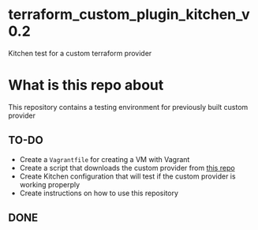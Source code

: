 # terraform_custom_plugin_kitchen_v0.2

Kitchen test for a custom terraform provider


# What is this repo about

This repository contains a testing environment for previously built custom provider



## TO-DO

- Create a ```Vagrantfile``` for creating a VM with Vagrant
- Create a script that downloads the custom provider from [this repo]()
- Create Kitchen configuration that will test if the custom provider is working properply
- Create instructions on how to use this repository

## DONE


